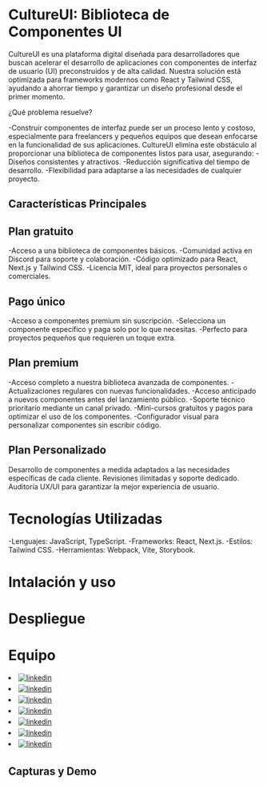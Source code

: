 # CultureUI: Biblioteca de Componentes UI

CultureUI es una plataforma digital diseñada para desarrolladores que buscan acelerar el desarrollo de aplicaciones con componentes de interfaz de usuario (UI) preconstruidos y de alta calidad. Nuestra solución está optimizada para frameworks modernos como React y Tailwind CSS, ayudando a ahorrar tiempo y garantizar un diseño profesional desde el primer momento.

¿Qué problema resuelve?

-Construir componentes de interfaz puede ser un proceso lento y costoso, especialmente para freelancers y pequeños equipos que desean enfocarse en la funcionalidad de sus aplicaciones. CultureUI elimina este obstáculo al proporcionar una biblioteca de componentes listos para usar, asegurando:
-Diseños consistentes y atractivos.
-Reducción significativa del tiempo de desarrollo.
-Flexibilidad para adaptarse a las necesidades de cualquier proyecto.

## Características Principales

## Plan gratuito

-Acceso a una biblioteca de componentes básicos.
-Comunidad activa en Discord para soporte y colaboración.
-Código optimizado para React, Next.js y Tailwind CSS.
-Licencia MIT, ideal para proyectos personales o comerciales.

## Pago único

-Acceso a componentes premium sin suscripción.
-Selecciona un componente específico y paga solo por lo que necesitas.
-Perfecto para proyectos pequeños que requieren un toque extra.

## Plan premium

-Acceso completo a nuestra biblioteca avanzada de componentes.
-Actualizaciones regulares con nuevas funcionalidades.
-Acceso anticipado a nuevos componentes antes del lanzamiento público.
-Soporte técnico prioritario mediante un canal privado.
-Mini-cursos gratuitos y pagos para optimizar el uso de los componentes.
-Configurador visual para personalizar componentes sin escribir código.

## Plan Personalizado

Desarrollo de componentes a medida adaptados a las necesidades específicas de cada cliente.
Revisiones ilimitadas y soporte dedicado.
Auditoría UX/UI para garantizar la mejor experiencia de usuario.

# Tecnologías Utilizadas

-Lenguajes: JavaScript, TypeScript.
-Frameworks: React, Next.js.
-Estilos: Tailwind CSS.
-Herramientas: Webpack, Vite, Storybook.

# Intalación y uso

# Despliegue

# Equipo

<li>
<a href="https://www.linkedin.com/in/alexruix/" target="__blank">
<img src="https://img.shields.io/badge/linkedin:Alex Ruiz-Diseñador UX/UI-%2300acee.svg?color=405DE6&style=for-the-badge&logo=linkedin&logoColor=white" alt=linkedin style="margin-bottom: 5px;"/>
</a>
</li>
 
<li>
<a href="https://www.linkedin.com/in/ezequielastrada/" target="__blank">
<img src="https://img.shields.io/badge/linkedin:Ezequiel Astrada-BackEnd-%2300acee.svg?color=405DE6&style=for-the-badge&logo=linkedin&logoColor=white" alt=linkedin style="margin-bottom: 5px;"/>
</a>
</li>
 
<li>
<a href="https://www.linkedin.com/in/gabriela-elizabeth-aguilera-5a9826245/" target="__blank">
<img src="https://img.shields.io/badge/linkedin:Gabriela Aguilera-QA Tester-%2300acee.svg?color=405DE6&style=for-the-badge&logo=linkedin&logoColor=white" alt=linkedin style="margin-bottom: 5px;"/>
</a>
</li>
 
<li>
<a href="https://www.linkedin.com/in/gabyhhernandezdesarrolador/" target="__blank">
<img src="https://img.shields.io/badge/linkedin:Gaby Hernández-FrontEnd-%2300acee.svg?color=405DE6&style=for-the-badge&logo=linkedin&logoColor=white" alt=linkedin style="margin-bottom: 5px;"/>
</a>
</li>
 
<li>
<a href="https://www.linkedin.com/in/hugleidys-ortega/" target="__blank">
<img src="https://img.shields.io/badge/linkedin:Hugleidys Ortega-Project Manager-%2300acee.svg?color=405DE6&style=for-the-badge&logo=linkedin&logoColor=white" alt=linkedin style="margin-bottom: 5px;"/>
</a>
</li>
 
<li>
<a href="https://www.linkedin.com/in/julian-videla/" target="__blank">
<img src="https://img.shields.io/badge/linkedin:Julian Videla-FrontEnd-%2300acee.svg?color=405DE6&style=for-the-badge&logo=linkedin&logoColor=white" alt=linkedin style="margin-bottom: 5px;"/>
</a>
</li>
 
<li>
<a href="https://www.linkedin.com/in/alfonsodeveloper/" target="__blank">
<img src="https://img.shields.io/badge/linkedin:Luis Alfonso-FrontEnd-%2300acee.svg?color=405DE6&style=for-the-badge&logo=linkedin&logoColor=white" alt=linkedin style="margin-bottom: 5px;"/>
</a>
</li>


## Capturas y Demo



